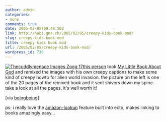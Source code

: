 ```yaml
---
author: admin
categories:
- none
comments: true
date: 2005-02-05T09:48:50Z
link: http://habi.gna.ch/2005/02/05/creepy-kids-book-mod/
slug: creepy-kids-book-mod
title: creepy kids book mod
url: /2005/02/05/creepy-kids-book-mod/
wordpress_id: 730
---
```


[![ Thecuddlymenace Images Zogg 17](http://habi.gna.ch/blog/images/_TheCuddlyMenace_images_zogg_17-tm.jpg)](http://habi.gna.ch/blog/images/_TheCuddlyMenace_images_zogg_17.jpg)[this person](http://www.bitfurnace.com/TheCuddlyMenace/) took [My Little Book About God](http://www.amazon.com/exec/obidos/tg/detail/-/0307203123/habignach-20) and remixed the images with his own creepy captions to make some kind of creepy howto for alien world invasion. the picture on the left is one of the 20 pages of the remixed book and it sent shivers down my spine. take a look at all the pages, it's well worth it!


  

[via [boingboing](http://www.boingboing.net/2005/02/04/religious_picture_bo.html)]



ps: i really love the [amazon-lookup](http://ecto.kung-foo.tv/archives/001207.php) feature built into ecto, makes linking to books amazingly easy...

